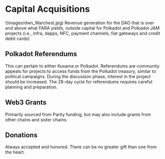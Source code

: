 # Capital Acquisitions
!(images/dwn_Warchest.jpg)
Revenue generation for the DAO that is over and above what FARA yields, outside capital for Polkadot and Polkadot JAM projects (i.e., infra, dapps, NFC, payment channels, fiat gateways and credit debit cards)

## Polkadot Referendums

This can pertain to either Kusama or Polkadot. Referendums are community appeals for projects to access funds from the Polkadot treasury, similar to political campaigns. During the discussion phase, interest in the project should be increased. The 28-day cycle for referendums requires careful planning and preparation.

## Web3 Grants

Primarily sourced from Parity funding, but may also include grants from other chains and sister chains.

## Donations

Always accepted and honored. There can be no greater gift than one from the heart.
